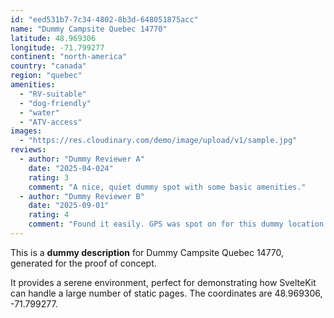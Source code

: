 ```yaml
---
id: "eed531b7-7c34-4802-8b3d-648051875acc"
name: "Dummy Campsite Quebec 14770"
latitude: 48.969306
longitude: -71.799277
continent: "north-america"
country: "canada"
region: "quebec"
amenities:
  - "RV-suitable"
  - "dog-friendly"
  - "water"
  - "ATV-access"
images:
  - "https://res.cloudinary.com/demo/image/upload/v1/sample.jpg"
reviews:
  - author: "Dummy Reviewer A"
    date: "2025-04-024"
    rating: 3
    comment: "A nice, quiet dummy spot with some basic amenities."
  - author: "Dummy Reviewer B"
    date: "2025-09-01"
    rating: 4
    comment: "Found it easily. GPS was spot on for this dummy location."
---
```


This is a **dummy description** for Dummy Campsite Quebec 14770, generated for the proof of concept.

It provides a serene environment, perfect for demonstrating how SvelteKit can handle a large number of static pages. The coordinates are 48.969306, -71.799277.
